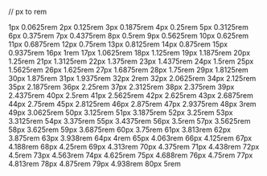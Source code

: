 // px to rem

1px 	0.0625rem
2px 	0.125rem
3px 	0.1875rem
4px 	0.25rem
5px 	0.3125rem
6px 	0.375rem
7px 	0.4375rem
8px 	0.5rem
9px 	0.5625rem
10px	0.625rem
11px	0.6875rem
12px	0.75rem
13px	0.8125rem
14px	0.875rem
15px	0.9375rem
	16px	1rem
17px	1.0625rem
18px	1.125rem
19px	1.1875rem
20px	1.25rem
21px	1.3125rem
22px	1.375rem
23px	1.4375rem
24px	1.5rem
25px	1.5625rem
26px	1.625rem
27px	1.6875rem
28px	1.75rem
29px	1.8125rem
30px	1.875rem
31px	1.9375rem
32px	2rem
32px	2.0625rem
34px	2.125rem
35px	2.1875rem
36px	2.25rem
37px	2.3125rem
38px	2.375rem
39px	2.4375rem
40px	2.5rem
41px	2.5625rem
42px	2.625rem
43px	2.6875rem
44px	2.75rem
45px	2.8125rem
46px	2.875rem
47px	2.9375rem
48px	3rem
49px	3.0625rem
50px	3.125rem
51px	3.1875rem
52px	3.25rem
53px	3.3125rem
54px	3.375rem
55px	3.4375rem
56px	3.5rem
57px	3.5625rem
58px	3.625rem
59px	3.6875rem
60px	3.75rem
61px  3.813rem
62px  3.875rem
63px  3.938rem
64px  4rem
65px  4.063rem
66px  4.125rem
67px  4.188rem
68px  4.25rem
69px  4.313rem
70px  4.375rem
71px  4.438rem
72px  4.5rem
73px  4.563rem
74px  4.625rem
75px  4.688rem
76px  4.75rem
77px  4.813rem
78px  4.875rem
79px  4.938rem
80px  5rem
